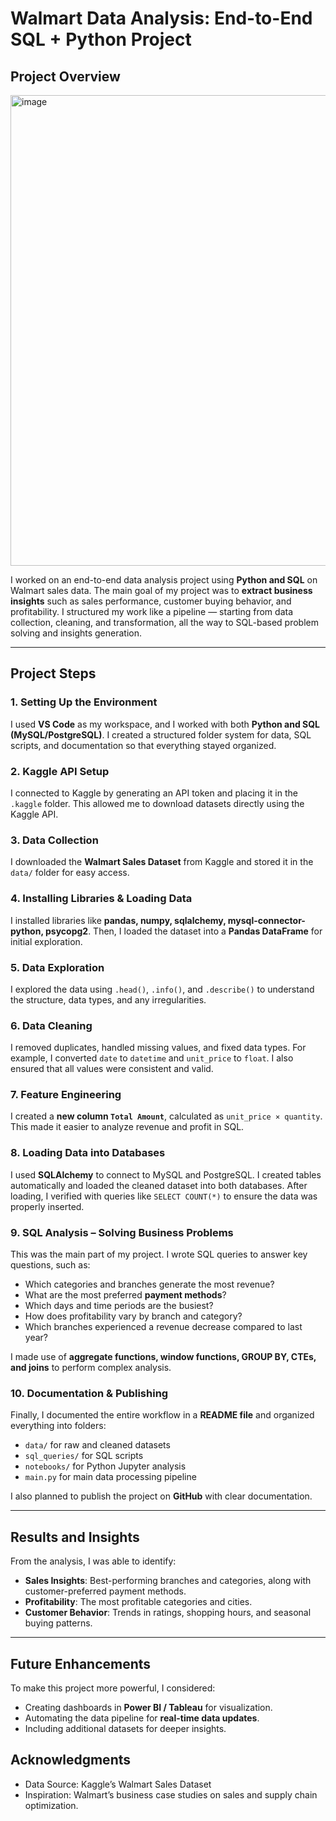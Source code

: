 # Walmart Data Analysis: End-to-End SQL + Python Project 

## Project Overview
<img width="1598" height="753" alt="image" src="https://github.com/user-attachments/assets/3eafe932-e512-4fe9-9a65-f6a22df3a903" />


I worked on an end-to-end data analysis project using **Python and SQL** on Walmart sales data.
The main goal of my project was to **extract business insights** such as sales performance, customer buying behavior, and profitability.
I structured my work like a pipeline — starting from data collection, cleaning, and transformation, all the way to SQL-based problem solving and insights generation.

---

## Project Steps

### 1. Setting Up the Environment

I used **VS Code** as my workspace, and I worked with both **Python and SQL (MySQL/PostgreSQL)**.
I created a structured folder system for data, SQL scripts, and documentation so that everything stayed organized.

### 2. Kaggle API Setup

I connected to Kaggle by generating an API token and placing it in the `.kaggle` folder.
This allowed me to download datasets directly using the Kaggle API.

### 3. Data Collection

I downloaded the **Walmart Sales Dataset** from Kaggle and stored it in the `data/` folder for easy access.

### 4. Installing Libraries & Loading Data

I installed libraries like **pandas, numpy, sqlalchemy, mysql-connector-python, psycopg2**.
Then, I loaded the dataset into a **Pandas DataFrame** for initial exploration.

### 5. Data Exploration

I explored the data using `.head()`, `.info()`, and `.describe()` to understand the structure, data types, and any irregularities.

### 6. Data Cleaning

I removed duplicates, handled missing values, and fixed data types.
For example, I converted `date` to `datetime` and `unit_price` to `float`.
I also ensured that all values were consistent and valid.

### 7. Feature Engineering

I created a **new column `Total Amount`**, calculated as `unit_price × quantity`.
This made it easier to analyze revenue and profit in SQL.

### 8. Loading Data into Databases

I used **SQLAlchemy** to connect to MySQL and PostgreSQL.
I created tables automatically and loaded the cleaned dataset into both databases.
After loading, I verified with queries like `SELECT COUNT(*)` to ensure the data was properly inserted.

### 9. SQL Analysis – Solving Business Problems

This was the main part of my project. I wrote SQL queries to answer key questions, such as:

* Which categories and branches generate the most revenue?
* What are the most preferred **payment methods**?
* Which days and time periods are the busiest?
* How does profitability vary by branch and category?
* Which branches experienced a revenue decrease compared to last year?

I made use of **aggregate functions, window functions, GROUP BY, CTEs, and joins** to perform complex analysis.

### 10. Documentation & Publishing

Finally, I documented the entire workflow in a **README file** and organized everything into folders:

* `data/` for raw and cleaned datasets
* `sql_queries/` for SQL scripts
* `notebooks/` for Python Jupyter analysis
* `main.py` for main data processing pipeline

I also planned to publish the project on **GitHub** with clear documentation.

---

## Results and Insights

From the analysis, I was able to identify:

* **Sales Insights**: Best-performing branches and categories, along with customer-preferred payment methods.
* **Profitability**: The most profitable categories and cities.
* **Customer Behavior**: Trends in ratings, shopping hours, and seasonal buying patterns.

---

## Future Enhancements

To make this project more powerful, I considered:

* Creating dashboards in **Power BI / Tableau** for visualization.
* Automating the data pipeline for **real-time data updates**.
* Including additional datasets for deeper insights.


## Acknowledgments
* Data Source: Kaggle’s Walmart Sales Dataset
* Inspiration: Walmart’s business case studies on sales and supply chain optimization.

